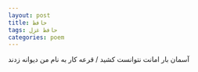 ```yaml
---
layout: post
title: حافظ
tags: حافظ غزل
categories: poem
---
```


آسمان بار امانت نتوانست کشید / قرعه کار به نام من دیوانه زدند